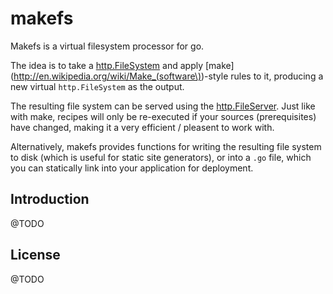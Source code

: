 # makefs

Makefs is a virtual filesystem processor for go.

The idea is to take a
[http.FileSystem](http://golang.org/pkg/net/http/#FileSystem) and apply
[make](http://en.wikipedia.org/wiki/Make_(software\))-style rules to it,
producing a new virtual `http.FileSystem` as the output.

The resulting file system can be served using the
[http.FileServer](http://golang.org/pkg/net/http/#FileServer). Just like with
make, recipes will only be re-executed if your sources (prerequisites) have
changed, making it a very efficient / pleasent to work with.

Alternatively, makefs provides functions for writing the resulting file system
to disk (which is useful for static site generators), or into a `.go` file,
which you can statically link into your application for deployment.

## Introduction

@TODO

## License

@TODO
